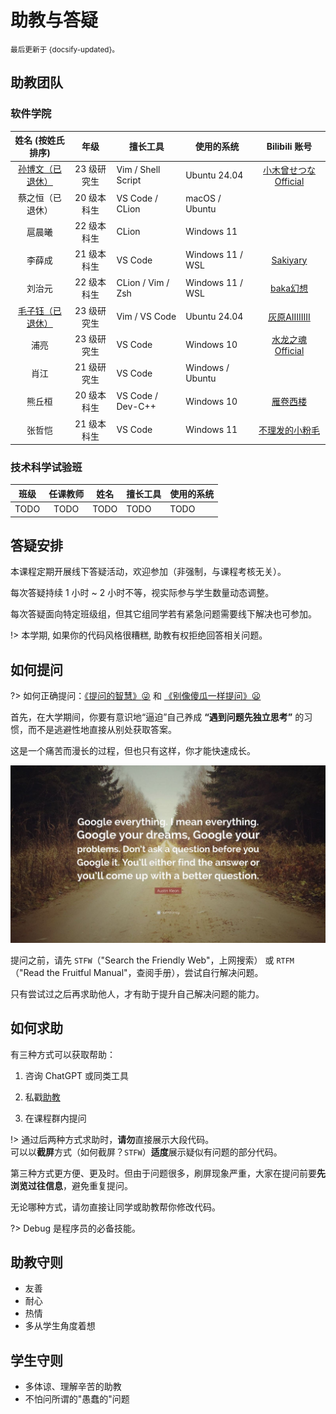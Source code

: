 # 助教与答疑

<small>最后更新于 {docsify-updated}。</small>

## 助教团队

<!-- tabs:start -->

### **软件学院**

| 姓名 (按姓氏排序) | 年级 | 擅长工具 | 使用的系统 | Bilibili 账号 |
| :---: | :---: | --- | --- | :---: |
| [孙博文（已退休）](https://tilnel.github.io/) | 23 级研究生 | Vim / Shell Script | Ubuntu 24.04 | [小木曾せつなOfficial](https://space.bilibili.com/12896246) |
| 蔡之恒（已退休） | 20 级本科生 | VS Code / CLion | macOS / Ubuntu | |
| 扈晨曦 | 22 级本科生 | CLion | Windows 11 | |
| 李薛成 | 21 级本科生 | VS Code | Windows 11 / WSL | [Sakiyary](https://space.bilibili.com/12502995) |
| 刘治元 | 22 级本科生 | CLion / Vim / Zsh | Windows 11 / WSL | [baka幻想](https://space.bilibili.com/8002700) |
| [毛子钰（已退休）](https://mzy0624.github.io/) | 23 级研究生 | Vim / VS Code | Ubuntu 24.04 | [灰原AIIIIIIII](https://space.bilibili.com/454302264) |
| 浦亮 | 23 级研究生 | VS Code | Windows 10 | [水龙之魂Official](https://space.bilibili.com/4780141) |
| 肖江 | 21 级研究生 | VS Code | Windows / Ubuntu | |
| 熊丘桓 | 20 级本科生 | VS Code / Dev-C++ | Windows 10 | [雁卷西楼](https://space.bilibili.com/679618337) |
| 张哲恺 | 21 级本科生 | VS Code | Windows 11 | [不理发的小粉毛](https://space.bilibili.com/330247538) |

### **技术科学试验班**

| 班级 | 任课教师 | 姓名 | 擅长工具 | 使用的系统 |
| :---: | :---: | :---: | --- | --- |
| TODO | TODO | TODO | TODO | TODO |

<!-- tabs:end -->

## 答疑安排

本课程定期开展线下答疑活动，欢迎参加（非强制，与课程考核无关）。

每次答疑持续 1 小时 ~ 2 小时不等，视实际参与学生数量动态调整。

每次答疑面向特定班级组，但其它组同学若有紧急问题需要线下解决也可参加。

!> 本学期, 如果你的代码风格很糟糕, 助教有权拒绝回答相关问题。

<!-- tabs:start -->

<!-- ### **软件学院**

| 答疑日期 | 开始时间 | 答疑地点 | 答疑助教 |
| :---: | :---: | :---: | --- |
| 周二 (晚上) | 19:00 | 蒙民伟楼 604 机房 | 浦亮、李伯轩、尚也 |
| 周五 (晚上) | 19:00 | 蒙民伟楼 604 机房 | 熊丘桓、刘治元、扈晨曦、尚也 |
| 周日 (下午) | 15:00 | 蒙民伟楼 604 机房 | 张哲恺、肖江、李薛成、毛子钰 |

### **技术科学试验班 1/2/3 班**

| 答疑日期 | 开始时间 | 答疑地点 | 答疑助教 |
| :---: | :---: | :---: | --- |
| 周一 (晚上) | 19:00 | 蒙民伟楼 604 机房 | 宋鉴清、李双杰、周昊棣、刘琨、袁孟哲、孟剑卫 |
| 周三 (晚上) | 19:00 | 蒙民伟楼 604 机房 | 宋鉴清、李双杰、冯亚林、王珺、周昊棣 |
| 周六 (晚上) | 19:00 | 蒙民伟楼 604 机房 | 冯亚林、李伯轩、刘琨、孟剑卫 |

### **技术科学试验班 4/5/6 班**

| 答疑日期 | 开始时间 | 答疑地点 | 答疑助教 |
| :---: | :---: | :---: | --- |
| 周一 (晚上) | 19:00 | 蒙民伟楼 604 机房 | 张蔚然、黄昱霖、林哲远、赵东辰 |
| 周五 (下午) | 15:00 | 蒙民伟楼 604 机房 | 林哲远、赵东辰、李舟俊潇 |
| 周六 (下午) | 15:00 | 蒙民伟楼 604 机房 | 张蔚然、黄昱霖、邢寰宇、黄紫琪、袁孟哲、李舟俊潇 |


### **答疑调查问卷统计数据**

![CPL](.assets/images/time.png ':size=400') -->

<!-- tabs:end -->

## 如何提问

?> 如何正确提问：[《提问的智慧》:stuck_out_tongue_winking_eye:](https://github.com/ryanhanwu/How-To-Ask-Questions-The-Smart-Way/blob/main/README-zh_CN.md) 和 [《别像傻瓜一样提问》:frowning:](https://github.com/tangx/Stop-Ask-Questions-The-Stupid-Ways/blob/master/README.md)

首先，在大学期间，你要有意识地“逼迫”自己养成 **“遇到问题先独立思考”** 的习惯，而不是逃避性地直接从别处获取答案。

这是一个痛苦而漫长的过程，但也只有这样，你才能快速成长。

![GoogleQuote](.assets/images/google-quote.jpg ":size=700")

提问之前，请先 `STFW`（"Search the Friendly Web"，上网搜索）
或 `RTFM`（"Read the Fruitful Manual"，查阅手册），尝试自行解决问题。

只有尝试过之后再求助他人，才有助于提升自己解决问题的能力。

## 如何求助

有三种方式可以获取帮助：

1. 咨询 ChatGPT 或同类工具

2. 私戳[助教](qa?id=助教团队)

3. 在课程群内提问

!> 通过后两种方式求助时，**请勿**直接展示大段代码。</br>
可以以**截屏**方式（如何截屏？`STFW`）**适度**展示疑似有问题的部分代码。

第三种方式更方便、更及时。但由于问题很多，刷屏现象严重，大家在提问前要**先浏览过往信息**，避免重复提问。

无论哪种方式，请勿直接让同学或助教帮你修改代码。

?> Debug 是程序员的必备技能。

## 助教守则

- 友善
- 耐心
- 热情
- 多从学生角度着想

## 学生守则

- 多体谅、理解辛苦的助教
- 不怕问所谓的"愚蠢的"问题

<!-- ## 有奖问答 <!-- {docsify:ignore} -->

<!-- 本学期，我们计划再次“复活”[课程问答网站](qa.cpl.icu)。

要经营好这个问答网站，需要大家的积极参与。

为此，制定以下措施：

- 助教选定有共性价值的问题

- 助教联系提问人

- 提问人将问答整理发布到问答网站

- 提问人将问答链接发布到课程群中

问答网站有完善的积分机制，我们会根据大家的参与情况进行**奖励**，

比如“秋天的第一杯奶茶”、书籍、自定义奖品等。 -->
